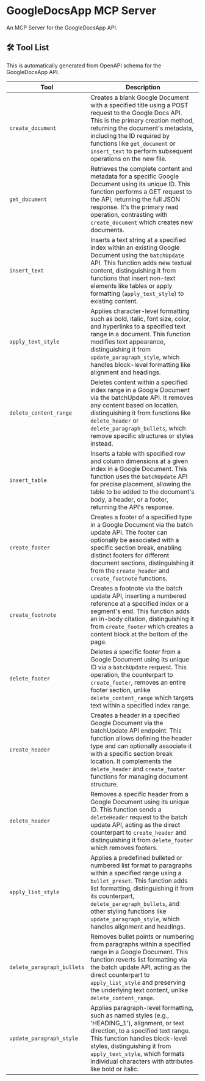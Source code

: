 # GoogleDocsApp MCP Server

An MCP Server for the GoogleDocsApp API.

## 🛠️ Tool List

This is automatically generated from OpenAPI schema for the GoogleDocsApp API.


| Tool | Description |
|------|-------------|
| `create_document` | Creates a blank Google Document with a specified title using a POST request to the Google Docs API. This is the primary creation method, returning the document's metadata, including the ID required by functions like `get_document` or `insert_text` to perform subsequent operations on the new file. |
| `get_document` | Retrieves the complete content and metadata for a specific Google Document using its unique ID. This function performs a GET request to the API, returning the full JSON response. It's the primary read operation, contrasting with `create_document` which creates new documents. |
| `insert_text` | Inserts a text string at a specified index within an existing Google Document using the `batchUpdate` API. This function adds new textual content, distinguishing it from functions that insert non-text elements like tables or apply formatting (`apply_text_style`) to existing content. |
| `apply_text_style` | Applies character-level formatting such as bold, italic, font size, color, and hyperlinks to a specified text range in a document. This function modifies text appearance, distinguishing it from `update_paragraph_style`, which handles block-level formatting like alignment and headings. |
| `delete_content_range` | Deletes content within a specified index range in a Google Document via the batchUpdate API. It removes any content based on location, distinguishing it from functions like `delete_header` or `delete_paragraph_bullets`, which remove specific structures or styles instead. |
| `insert_table` | Inserts a table with specified row and column dimensions at a given index in a Google Document. This function uses the `batchUpdate` API for precise placement, allowing the table to be added to the document's body, a header, or a footer, returning the API's response. |
| `create_footer` | Creates a footer of a specified type in a Google Document via the batch update API. The footer can optionally be associated with a specific section break, enabling distinct footers for different document sections, distinguishing it from the `create_header` and `create_footnote` functions. |
| `create_footnote` | Creates a footnote via the batch update API, inserting a numbered reference at a specified index or a segment's end. This function adds an in-body citation, distinguishing it from `create_footer` which creates a content block at the bottom of the page. |
| `delete_footer` | Deletes a specific footer from a Google Document using its unique ID via a `batchUpdate` request. This operation, the counterpart to `create_footer`, removes an entire footer section, unlike `delete_content_range` which targets text within a specified index range. |
| `create_header` | Creates a header in a specified Google Document via the batchUpdate API endpoint. This function allows defining the header type and can optionally associate it with a specific section break location. It complements the `delete_header` and `create_footer` functions for managing document structure. |
| `delete_header` | Removes a specific header from a Google Document using its unique ID. This function sends a `deleteHeader` request to the batch update API, acting as the direct counterpart to `create_header` and distinguishing it from `delete_footer` which removes footers. |
| `apply_list_style` | Applies a predefined bulleted or numbered list format to paragraphs within a specified range using a `bullet_preset`. This function adds list formatting, distinguishing it from its counterpart, `delete_paragraph_bullets`, and other styling functions like `update_paragraph_style`, which handles alignment and headings. |
| `delete_paragraph_bullets` | Removes bullet points or numbering from paragraphs within a specified range in a Google Document. This function reverts list formatting via the batch update API, acting as the direct counterpart to `apply_list_style` and preserving the underlying text content, unlike `delete_content_range`. |
| `update_paragraph_style` | Applies paragraph-level formatting, such as named styles (e.g., 'HEADING_1'), alignment, or text direction, to a specified text range. This function handles block-level styles, distinguishing it from `apply_text_style`, which formats individual characters with attributes like bold or italic. |
